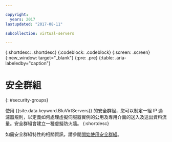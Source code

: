 ```yaml
---

copyright:
  years: 2017
lastupdated: "2017-08-11"

subcollection: virtual-servers

---
```


{:shortdesc: .shortdesc}
{:codeblock: .codeblock}
{:screen: .screen}
{:new_window: target="_blank"}
{:pre: .pre}
{:table: .aria-labeledby="caption"}


# 安全群組
{: #security-groups}

使用 {{site.data.keyword.BluVirtServers}} 的安全群組，您可以制定一組 IP 過濾器規則，以定義如何處理虛擬伺服器實例的公用及專用介面的送入及送出資料流量。安全群組會建立一種虛擬防火牆。
{:shortdesc}

如需安全群組特性的相關資訊，請參閱[開始使用安全群組](/docs/infrastructure/security-groups?topic=security-groups-getting-started)。
